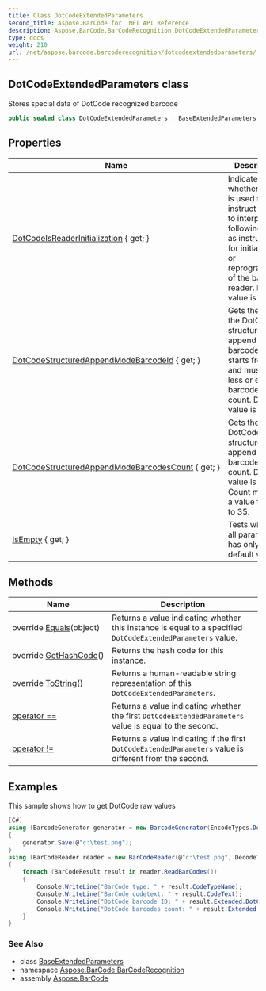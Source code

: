 ```yaml
---
title: Class DotCodeExtendedParameters
second_title: Aspose.BarCode for .NET API Reference
description: Aspose.BarCode.BarCodeRecognition.DotCodeExtendedParameters class. Stores special data of DotCode recognized barcode
type: docs
weight: 210
url: /net/aspose.barcode.barcoderecognition/dotcodeextendedparameters/
---
```

## DotCodeExtendedParameters class

Stores special data of DotCode recognized barcode

```csharp
public sealed class DotCodeExtendedParameters : BaseExtendedParameters
```

## Properties

| Name | Description |
| --- | --- |
| [DotCodeIsReaderInitialization](../../aspose.barcode.barcoderecognition/dotcodeextendedparameters/dotcodeisreaderinitialization/) { get; } | Indicates whether code is used for instruct reader to interpret the following data as instructions for initialization or reprogramming of the bar code reader. Default value is false. |
| [DotCodeStructuredAppendModeBarcodeId](../../aspose.barcode.barcoderecognition/dotcodeextendedparameters/dotcodestructuredappendmodebarcodeid/) { get; } | Gets the ID of the DotCode structured append mode barcode. ID starts from 1 and must be less or equal to barcodes count. Default value is -1. |
| [DotCodeStructuredAppendModeBarcodesCount](../../aspose.barcode.barcoderecognition/dotcodeextendedparameters/dotcodestructuredappendmodebarcodescount/) { get; } | Gets the DotCode structured append mode barcodes count. Default value is -1. Count must be a value from 1 to 35. |
| [IsEmpty](../../aspose.barcode.barcoderecognition/baseextendedparameters/isempty/) { get; } | Tests whether all parameters has only default values |

## Methods

| Name | Description |
| --- | --- |
| override [Equals](../../aspose.barcode.barcoderecognition/dotcodeextendedparameters/equals/)(object) | Returns a value indicating whether this instance is equal to a specified `DotCodeExtendedParameters` value. |
| override [GetHashCode](../../aspose.barcode.barcoderecognition/dotcodeextendedparameters/gethashcode/)() | Returns the hash code for this instance. |
| override [ToString](../../aspose.barcode.barcoderecognition/dotcodeextendedparameters/tostring/)() | Returns a human-readable string representation of this `DotCodeExtendedParameters`. |
| [operator ==](../../aspose.barcode.barcoderecognition/dotcodeextendedparameters/op_equality/) | Returns a value indicating whether the first `DotCodeExtendedParameters` value is equal to the second. |
| [operator !=](../../aspose.barcode.barcoderecognition/dotcodeextendedparameters/op_inequality/) | Returns a value indicating if the first `DotCodeExtendedParameters` value is different from the second. |

## Examples

This sample shows how to get DotCode raw values

```csharp
[C#]
using (BarcodeGenerator generator = new BarcodeGenerator(EncodeTypes.DotCode, "12345"))
{
    generator.Save(@"c:\test.png");
}
using (BarCodeReader reader = new BarCodeReader(@"c:\test.png", DecodeType.DotCode))
{
    foreach (BarCodeResult result in reader.ReadBarCodes())
    {
        Console.WriteLine("BarCode type: " + result.CodeTypeName);
        Console.WriteLine("BarCode codetext: " + result.CodeText);
        Console.WriteLine("DotCode barcode ID: " + result.Extended.DotCode.DotCodeStructuredAppendModeBarcodeId);
        Console.WriteLine("DotCode barcodes count: " + result.Extended.DotCode.DotCodeStructuredAppendModeBarcodesCount);
    }
}
```

### See Also

* class [BaseExtendedParameters](../baseextendedparameters/)
* namespace [Aspose.BarCode.BarCodeRecognition](../../aspose.barcode.barcoderecognition/)
* assembly [Aspose.BarCode](../../)


